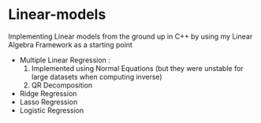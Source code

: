 # Linear-models

Implementing Linear models from the ground up in C++ by using my Linear Algebra Framework as a starting point
-  Multiple Linear Regression :
      1. Implemented using Normal Equations (but they were unstable for large datasets when computing inverse)
      2. QR Decomposition
-  Ridge Regression
-  Lasso Regression
-  Logistic Regression

